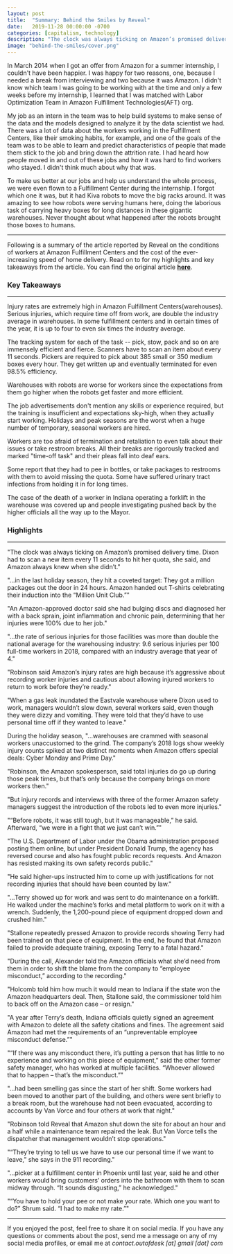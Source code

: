 ```yaml
---
layout: post
title:  "Summary: Behind the Smiles by Reveal"
date:   2019-11-28 00:00:00 -0700
categories: [capitalism, technology]
description: "The clock was always ticking on Amazon’s promised delivery time. Dixon had to scan a new item every 11 seconds to hit her quota, she said, and Amazon always knew when she didn’t."
image: "behind-the-smiles/cover.png"
---
```

In March 2014 when I got an offer from Amazon for a summer internship, I couldn't have been happier. I was happy for two reasons, one, because I needed a break from interviewing and two because it was Amazon. I didn't know which team I was going to be working with at the time and only a few weeks before my internship, I learned that I was matched with Labor Optimization Team in Amazon Fulfillment Technologies(AFT) org.

My job as an intern in the team was to help build systems to make sense of the data and the models designed to analyze it by the data scientist we had. There was a lot of data about the workers working in the Fulfillment Centers, like their smoking habits, for example, and one of the goals of the team was to be able to learn and predict characteristics of people that made them stick to the job and bring down the attrition rate. I had heard how people moved in and out of these jobs and how it was hard to find workers who stayed. I didn't think much about why that was.

To make us better at our jobs and help us understand the whole process, we were even flown to a Fulfillment Center during the internship. I forgot which one it was, but it had Kiva robots to move the big racks around. It was amazing to see how robots were serving humans here, doing the laborious task of carrying heavy boxes for long distances in these gigantic warehouses. Never thought about what happened after the robots brought those boxes to humans.

*****

Following is a summary of the article reported by Reveal on the conditions of workers at Amazon Fulfillment Centers and the cost of the ever-increasing speed of home delivery. Read on to for my highlights and key takeaways from the article. You can find the original article [**here**](https://www.revealnews.org/article/behind-the-smiles).


### Key Takeaways

*****

Injury rates are extremely high in Amazon Fulfillment Centers(warehouses). Serious injuries, which require time off from work, are double the industry average in warehouses. In some fulfillment centers and in certain times of the year, it is up to four to even six times the industry average.

The tracking system for each of the task -- pick, stow, pack and so on are immensely efficient and fierce. Scanners have to scan an item about every 11 seconds. Pickers are required to pick about 385 small or 350 medium boxes every hour. They get written up and eventually terminated for even 98.5% efficiency.

Warehouses with robots are worse for workers since the expectations from them go higher when the robots get faster and more efficient.

The job advertisements don't mention any skills or experience required, but the training is insufficient and expectations sky-high, when they actually start working. Holidays and peak seasons are the worst when a huge number of temporary, seasonal workers are hired.

Workers are too afraid of termination and retaliation to even talk about their issues or take restroom breaks. All their breaks are rigorously tracked and marked "time-off task" and their pleas fall into deaf ears.

Some report that they had to pee in bottles, or take packages to restrooms with them to avoid missing the quota. Some have suffered urinary tract infections from holding it in for long times.

The case of the death of a worker in Indiana operating a forklift in the warehouse was covered up and people investigating pushed back by the higher officials all the way up to the Mayor.

### Highlights

*****

"The clock was always ticking on Amazon’s promised delivery time. Dixon had to scan a new item every 11 seconds to hit her quota, she said, and Amazon always knew when she didn’t."

"...in the last holiday season, they hit a coveted target: They got a million packages out the door in 24 hours. Amazon handed out T-shirts celebrating their induction into the “Million Unit Club.”"

"An Amazon-approved doctor said she had bulging discs and diagnosed her with a back sprain, joint inflammation and chronic pain, determining that her injuries were 100% due to her job."

"...the rate of serious injuries for those facilities was more than double the national average for the warehousing industry: 9.6 serious injuries per 100 full-time workers in 2018, compared with an industry average that year of 4."

"Robinson said Amazon’s injury rates are high because it’s aggressive about recording worker injuries and cautious about allowing injured workers to return to work before they’re ready."

"When a gas leak inundated the Eastvale warehouse where Dixon used to work, managers wouldn’t slow down, several workers said, even though they were dizzy and vomiting. They were told that they’d have to use personal time off if they wanted to leave."

During the holiday season, "...warehouses are crammed with seasonal workers unaccustomed to the grind. The company’s 2018 logs show weekly injury counts spiked at two distinct moments when Amazon offers special deals: Cyber Monday and Prime Day."

"Robinson, the Amazon spokesperson, said total injuries do go up during those peak times, but that’s only because the company brings on more workers then."

"But injury records and interviews with three of the former Amazon safety managers suggest the introduction of the robots led to even more injuries."

"“Before robots, it was still tough, but it was manageable,” he said. Afterward, “we were in a fight that we just can’t win.”"

"The U.S. Department of Labor under the Obama administration proposed posting them online, but under President Donald Trump, the agency has reversed course and also has fought public records requests. And Amazon has resisted making its own safety records public."

"He said higher-ups instructed him to come up with justifications for not recording injuries that should have been counted by law."

"...Terry showed up for work and was sent to do maintenance on a forklift. He walked under the machine’s forks and metal platform to work on it with a wrench. Suddenly, the 1,200-pound piece of equipment dropped down and crushed him."

"Stallone repeatedly pressed Amazon to provide records showing Terry had been trained on that piece of equipment. In the end, he found that Amazon failed to provide adequate training, exposing Terry to a fatal hazard."

"During the call, Alexander told the Amazon officials what she’d need from them in order to shift the blame from the company to “employee misconduct,” according to the recording."

"Holcomb told him how much it would mean to Indiana if the state won the Amazon headquarters deal. Then, Stallone said, the commissioner told him to back off on the Amazon case – or resign."

"A year after Terry’s death, Indiana officials quietly signed an agreement with Amazon to delete all the safety citations and fines. The agreement said Amazon had met the requirements of an “unpreventable employee misconduct defense.”"

"“If there was any misconduct there, it’s putting a person that has little to no experience and working on this piece of equipment,” said the other former safety manager, who has worked at multiple facilities. “Whoever allowed that to happen – that’s the misconduct.”"

"...had been smelling gas since the start of her shift. Some workers had been moved to another part of the building, and others were sent briefly to a break room, but the warehouse had not been evacuated, according to accounts by Van Vorce and four others at work that night."

"Robinson told Reveal that Amazon shut down the site for about an hour and a half while a maintenance team repaired the leak. But Van Vorce tells the dispatcher that management wouldn’t stop operations."

"“They’re trying to tell us we have to use our personal time if we want to leave,” she says in the 911 recording."

"...picker at a fulfillment center in Phoenix until last year, said he and other workers would bring customers’ orders into the bathroom with them to scan midway through. “It sounds disgusting,” he acknowledged."

"“You have to hold your pee or not make your rate. Which one you want to do?” Shrum said. “I had to make my rate.”"

*****

If you enjoyed the post, feel free to share it on social media. If you have any questions or comments about the post, send me a message on any of my social media profiles, or email me at *contact.outofdesk [at] gmail [dot] com*
